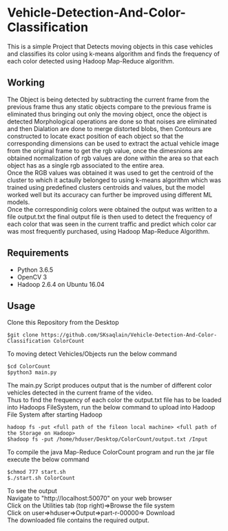 # Vehicle-Detection-And-Color-Classification
This is a simple Project that Detects moving objects in this case vehicles and classifies its color using k-means algorithm and finds the frequency of each color detected using Hadoop Map-Reduce algorithm.<br/>
## Working
The Object is being detected by subtracting the current frame from the previous frame thus any static objects compare to the previous frame is eliminated thus bringing out only the moving object, once the object is detected Morphological operations are done so that noises are eliminated and then Dialation are done to merge distorted blobs, then Contours are constructed to locate exact position of each object so that the corresponding dimensions can be used to extract the actual vehicle image from the original frame to get the rgb value, once the dimesnions are obtained normalization of rgb values are done within the area so that each object has as a single rgb associated to the entire area.<br/>
Once the RGB values was obtained it was used to get the centroid of the cluster to which it actaully belonged to using k-means algorithm which was trained using predefined clusters centroids and values, but the model worked well but its accuracy can further be improved using different ML models.<br/>
Once the correspondinig colors were obtained the output was written to a file output.txt the final output file is then used to detect the frequency of each color  that was seen in the current traffic and predict which color car was most frequently purchased, using Hadoop Map-Reduce Algorithm.

## Requirements
<ul>
   <li>Python 3.6.5</li>
  <li>OpenCV 3</li>
  <li>Hadoop 2.6.4 on Ubuntu 16.04</li>
</ul>

## Usage
Clone this Repository from the Desktop
```
$git clone https://github.com/SKsaqlain/Vehicle-Detection-And-Color-Classification ColorCount 
```
To moving detect Vehicles/Objects run the below command
```
$cd ColorCount
$python3 main.py
```
The main.py Script produces output that is the number of different color vehicles detected in the current frame of the video.<br/>
Thus to find the frequency of each color the output.txt file has to be loaded into Hadoops FileSystem, run the below command to upload into Hadoop File System after starting Hadoop
```
hadoop fs -put <full path of the fileon local machine> <full path of the Storage on Hadoop>
$hadoop fs -put /home/hduser/Desktop/ColorCount/output.txt /Input
```
To compile the java Map-Reduce ColorCount program and run the jar file execute the below command
```
$chmod 777 start.sh
$./start.sh ColorCount
```
To see the output<br/>
Navigate to "http://localhost:50070" on your web browser<br/>
Click on the Utilities tab (top right)=>Browse the file system<br/>
Click on user=>hduser=>Output=>part-r-00000=> Download<br/>
The downloaded file contains the required output.
